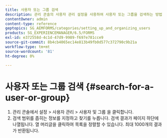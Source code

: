 ```yaml
---
title: 사용자 또는 그룹 검색
description: 관리 콘솔의 사용자 관리 설정을 사용하여 사용자 또는 그룹을 검색하는 방법에 대해 알아봅니다.
contentOwner: admin
content-type: reference
geptopics: SG_AEMFORMS/categories/setting_up_and_organizing_users
products: SG_EXPERIENCEMANAGER/6.5/FORMS
exl-id: e372558d-4c1d-47d9-9989-f697e781cce9
source-git-commit: 8b4cb4065ec14e813b49fb0d577c372790c9b21a
workflow-type: tm+mt
source-wordcount: '81'
ht-degree: 0%

---
```


# 사용자 또는 그룹 검색 {#search-for-a-user-or-group}

1. 관리 콘솔에서 설정 > 사용자 관리 > 사용자 및 그룹 을 클릭합니다.
1. 검색 범위를 좁히는 정보를 지정하고 찾기를 누릅니다. 검색 결과가 페이지 하단에 나열됩니다. 열 머리글을 클릭하여 목록을 정렬할 수 있습니다. 최대 1000개의 결과가 반환됩니다.
